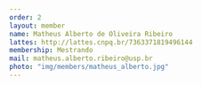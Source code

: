 ```yaml
---
order: 2
layout: member
name: Matheus Alberto de Oliveira Ribeiro
lattes: http://lattes.cnpq.br/7363371819496144
membership: Mestrando
mail: matheus.alberto.ribeiro@usp.br
photo: "img/members/matheus_alberto.jpg"
---
```

